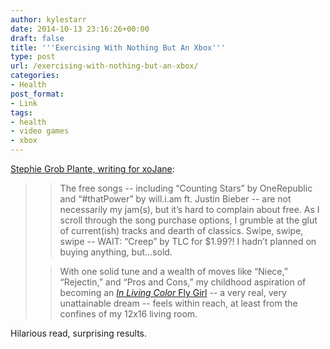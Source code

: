 ```yaml
---
author: kylestarr
date: 2014-10-13 23:16:26+00:00
draft: false
title: '''Exercising With Nothing But An Xbox'''
type: post
url: /exercising-with-nothing-but-an-xbox/
categories:
- Health
post_format:
- Link
tags:
- health
- video games
- xbox
---
```


[Stephie Grob Plante, writing for xoJane](http://www.xojane.com/healthy/exercising-with-an-xbox-one):


<blockquote>

> 
> The free songs -- including “Counting Stars” by OneRepublic and “#thatPower” by will.i.am ft. Justin Bieber -- are not necessarily my jam(s), but it’s hard to complain about free. As I scroll through the song purchase options, I grumble at the glut of current(ish) tracks and dearth of classics. Swipe, swipe, swipe -- WAIT: “Creep” by TLC for $1.99?! I hadn’t planned on buying anything, but…sold.
> 
> 

> 
> With one solid tune and a wealth of moves like “Niece,” “Rejectin,” and “Pros and Cons,” my childhood aspiration of becoming an [_In Living Color_ Fly Girl](https://www.youtube.com/watch?v=BGB2Vm_Msyk) -- a very real, very unattainable dream -- feels within reach, at least from the confines of my 12x16 living room.
> 
> 
</blockquote>


Hilarious read, surprising results.
